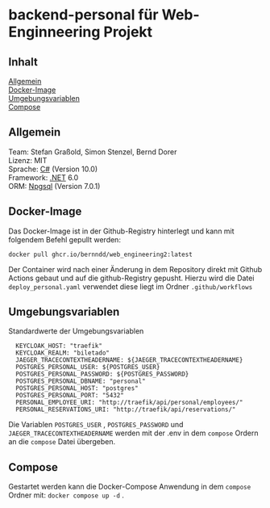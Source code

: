 
# backend-personal für Web-Enginneering Projekt
## Inhalt

[ Allgemein ](#allg)  
[ Docker-Image ](#dock)  
[ Umgebungsvariablen ](#umg)  
[ Compose ](#comp)  

<a name="allg"></a>
## Allgemein
Team: Stefan Graßold, Simon Stenzel, Bernd Dorer  
Lizenz: MIT  
Sprache: [C#](https://learn.microsoft.com/de-de/dotnet/csharp/language-reference/) (Version 10.0)  
Framework: [.NET](https://dotnet.microsoft.com/en-us/) 6.0  
ORM: [Npgsql](https://www.npgsql.org/) (Version 7.0.1)


<a name="dock"></a>
## Docker-Image
Das Docker-Image ist in der Github-Registry hinterlegt und kann mit folgendem Befehl gepullt werden:

    docker pull ghcr.io/bernndd/web_engineering2:latest

Der Container wird nach einer Änderung in dem Repository direkt mit Github Actions gebaut und auf die github-Registry gepusht. Hierzu wird die Datei `deploy_personal.yaml` verwendet diese liegt im Ordner `.github/workflows`

<a name="umg"></a>
## Umgebungsvariablen
Standardwerte der Umgebungsvariablen

      KEYCLOAK_HOST: "traefik"
      KEYCLOAK_REALM: "biletado"
      JAEGER_TRACECONTEXTHEADERNAME: ${JAEGER_TRACECONTEXTHEADERNAME}
      POSTGRES_PERSONAL_USER: ${POSTGRES_USER}
      POSTGRES_PERSONAL_PASSWORD: ${POSTGRES_PASSWORD}
      POSTGRES_PERSONAL_DBNAME: "personal"
      POSTGRES_PERSONAL_HOST: "postgres"
      POSTGRES_PERSONAL_PORT: "5432"
      PERSONAL_EMPLOYEE_URI: "http://traefik/api/personal/employees/"
      PERSONAL_RESERVATIONS_URI: "http://traefik/api/reservations/"

Die Variablen `POSTGRES_USER` , `POSTGRES_PASSWORD` und `JAEGER_TRACECONTEXTHEADERNAME` werden mit der .env in dem `compose` Ordern an die `compose` Datei übergeben.


<a name="comp"></a>
## Compose
Gestartet werden kann die Docker-Compose Anwendung in dem `compose` Ordner mit: `docker compose up -d` .


